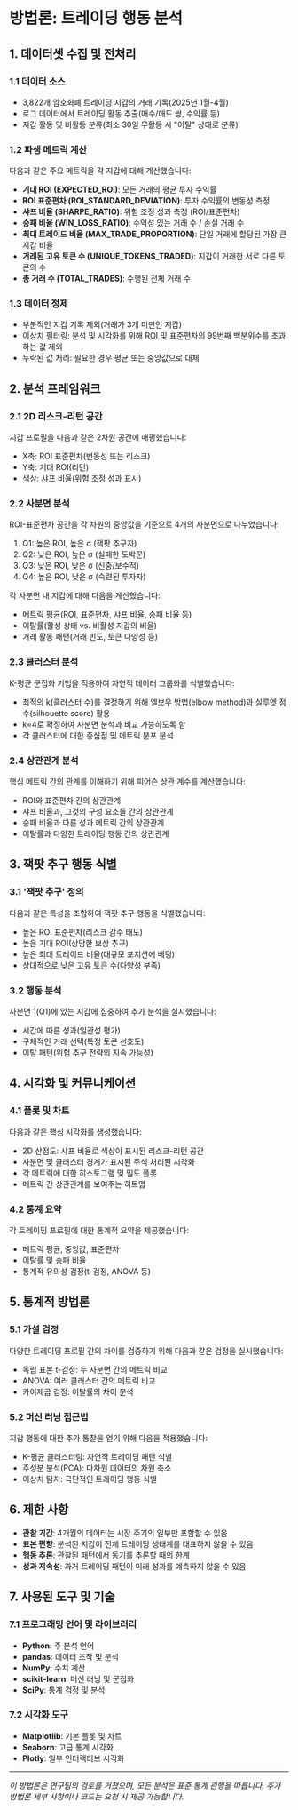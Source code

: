 # 방법론: 트레이딩 행동 분석

## 1. 데이터셋 수집 및 전처리

### 1.1 데이터 소스
- 3,822개 암호화폐 트레이딩 지갑의 거래 기록(2025년 1월-4월)
- 로그 데이터에서 트레이딩 활동 추출(매수/매도 쌍, 수익률 등)
- 지갑 활동 및 비활동 분류(최소 30일 무활동 시 "이탈" 상태로 분류)

### 1.2 파생 메트릭 계산
다음과 같은 주요 메트릭을 각 지갑에 대해 계산했습니다:

- **기대 ROI (EXPECTED_ROI)**: 모든 거래의 평균 투자 수익률
- **ROI 표준편차 (ROI_STANDARD_DEVIATION)**: 투자 수익률의 변동성 측정
- **샤프 비율 (SHARPE_RATIO)**: 위험 조정 성과 측정 (ROI/표준편차)
- **승패 비율 (WIN_LOSS_RATIO)**: 수익성 있는 거래 수 / 손실 거래 수
- **최대 트레이드 비율 (MAX_TRADE_PROPORTION)**: 단일 거래에 할당된 가장 큰 지갑 비율
- **거래된 고유 토큰 수 (UNIQUE_TOKENS_TRADED)**: 지갑이 거래한 서로 다른 토큰의 수
- **총 거래 수 (TOTAL_TRADES)**: 수행된 전체 거래 수

### 1.3 데이터 정제
- 부분적인 지갑 기록 제외(거래가 3개 미만인 지갑)
- 이상치 필터링: 분석 및 시각화를 위해 ROI 및 표준편차의 99번째 백분위수를 초과하는 값 제외
- 누락된 값 처리: 필요한 경우 평균 또는 중앙값으로 대체

## 2. 분석 프레임워크

### 2.1 2D 리스크-리턴 공간
지갑 프로필을 다음과 같은 2차원 공간에 매핑했습니다:
- X축: ROI 표준편차(변동성 또는 리스크)
- Y축: 기대 ROI(리턴)
- 색상: 샤프 비율(위험 조정 성과 표시)

### 2.2 사분면 분석
ROI-표준편차 공간을 각 차원의 중앙값을 기준으로 4개의 사분면으로 나누었습니다:
1. Q1: 높은 ROI, 높은 σ (잭팟 추구자)
2. Q2: 낮은 ROI, 높은 σ (실패한 도박꾼)
3. Q3: 낮은 ROI, 낮은 σ (신중/보수적)
4. Q4: 높은 ROI, 낮은 σ (숙련된 투자자)

각 사분면 내 지갑에 대해 다음을 계산했습니다:
- 메트릭 평균(ROI, 표준편차, 샤프 비율, 승패 비율 등)
- 이탈률(활성 상태 vs. 비활성 지갑의 비율)
- 거래 활동 패턴(거래 빈도, 토큰 다양성 등)

### 2.3 클러스터 분석
K-평균 군집화 기법을 적용하여 자연적 데이터 그룹화를 식별했습니다:
- 최적의 k(클러스터 수)를 결정하기 위해 엘보우 방법(elbow method)과 실루엣 점수(silhouette score) 활용
- k=4로 확정하여 사분면 분석과 비교 가능하도록 함
- 각 클러스터에 대한 중심점 및 메트릭 분포 분석

### 2.4 상관관계 분석
핵심 메트릭 간의 관계를 이해하기 위해 피어슨 상관 계수를 계산했습니다:
- ROI와 표준편차 간의 상관관계
- 샤프 비율과, 그것의 구성 요소들 간의 상관관계
- 승패 비율과 다른 성과 메트릭 간의 상관관계
- 이탈률과 다양한 트레이딩 행동 간의 상관관계

## 3. 잭팟 추구 행동 식별

### 3.1 '잭팟 추구' 정의
다음과 같은 특성을 조합하여 잭팟 추구 행동을 식별했습니다:
- 높은 ROI 표준편차(리스크 감수 태도)
- 높은 기대 ROI(상당한 보상 추구)
- 높은 최대 트레이드 비율(대규모 포지션에 베팅)
- 상대적으로 낮은 고유 토큰 수(다양성 부족)

### 3.2 행동 분석
사분면 1(Q1)에 있는 지갑에 집중하여 추가 분석을 실시했습니다:
- 시간에 따른 성과(일관성 평가)
- 구체적인 거래 선택(특정 토큰 선호도)
- 이탈 패턴(위험 추구 전략의 지속 가능성)

## 4. 시각화 및 커뮤니케이션

### 4.1 플롯 및 차트
다음과 같은 핵심 시각화를 생성했습니다:
- 2D 산점도: 샤프 비율로 색상이 표시된 리스크-리턴 공간
- 사분면 및 클러스터 경계가 표시된 주석 처리된 시각화
- 각 메트릭에 대한 히스토그램 및 밀도 플롯
- 메트릭 간 상관관계를 보여주는 히트맵

### 4.2 통계 요약
각 트레이딩 프로필에 대한 통계적 요약을 제공했습니다:
- 메트릭 평균, 중앙값, 표준편차
- 이탈률 및 승패 비율
- 통계적 유의성 검정(t-검정, ANOVA 등)

## 5. 통계적 방법론

### 5.1 가설 검정
다양한 트레이딩 프로필 간의 차이를 검증하기 위해 다음과 같은 검정을 실시했습니다:
- 독립 표본 t-검정: 두 사분면 간의 메트릭 비교
- ANOVA: 여러 클러스터 간의 메트릭 비교
- 카이제곱 검정: 이탈률의 차이 분석

### 5.2 머신 러닝 접근법
지갑 행동에 대한 추가 통찰을 얻기 위해 다음을 적용했습니다:
- K-평균 클러스터링: 자연적 트레이딩 패턴 식별
- 주성분 분석(PCA): 다차원 데이터의 차원 축소
- 이상치 탐지: 극단적인 트레이딩 행동 식별

## 6. 제한 사항

- **관찰 기간**: 4개월의 데이터는 시장 주기의 일부만 포함할 수 있음
- **표본 편향**: 분석된 지갑이 전체 트레이딩 생태계를 대표하지 않을 수 있음
- **행동 추론**: 관찰된 패턴에서 동기를 추론할 때의 한계
- **성과 지속성**: 과거 트레이딩 패턴이 미래 성과를 예측하지 않을 수 있음

## 7. 사용된 도구 및 기술

### 7.1 프로그래밍 언어 및 라이브러리
- **Python**: 주 분석 언어
- **pandas**: 데이터 조작 및 분석
- **NumPy**: 수치 계산
- **scikit-learn**: 머신 러닝 및 군집화
- **SciPy**: 통계 검정 및 분석

### 7.2 시각화 도구
- **Matplotlib**: 기본 플롯 및 차트
- **Seaborn**: 고급 통계 시각화
- **Plotly**: 일부 인터랙티브 시각화

---

*이 방법론은 연구팀의 검토를 거쳤으며, 모든 분석은 표준 통계 관행을 따릅니다. 추가 방법론 세부 사항이나 코드는 요청 시 제공 가능합니다.* 